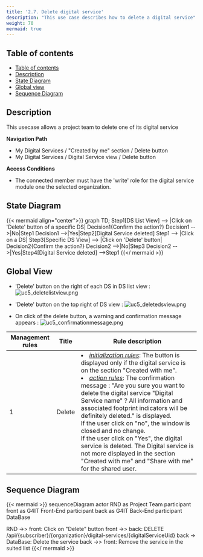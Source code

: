 ```yaml
---
title: '2.7. Delete digital service'
description: "This use case describes how to delete a digital service"
weight: 70
mermaid: true
---
```


## Table of contents

- [Table of contents](#table-of-contents)
- [Description](#description)
- [State Diagram](#state-diagram)
- [Global view](#global-view)
- [Sequence Diagram](#sequence-diagram)

## Description

This usecase allows a project team to delete one of its digital service

**Navigation Path**
- My Digital Services / "Created by me" section / Delete button
- My Digital Services / Digital Service view / Delete button

**Access Conditions**
- The connected member must have the 'write' role for the digital service module one the selected organization.

## State Diagram

{{< mermaid align="center">}}
graph TD;
Step1[DS List View] --> |Click on 'Delete' button of a specific DS| Decision1{Confirm the action?}
Decision1 -->|No|Step1
Decision1 -->|Yes|Step2[Digital Service deleted]
Step1 --> |Click on a DS| Step3[Specific DS View] --> |Click on 'Delete' button| Decision2{Confirm the action?}
Decision2 -->|No|Step3
Decision2 -->|Yes|Step4[Digital Service deleted] -->Step1
{{</ mermaid >}}


## Global View

- 'Delete' button on the right of each DS in DS list view :
![uc5_deletelistview.png](../images/uc5_deletelistview.png)

- 'Delete' button on the top right of DS view :
![uc5_deletedsview.png](../images/uc5_deletedsview.png)

- On click of the delete button, a warning and confirmation message appears :
![uc5_confirmationmessage.png](../images/uc5_confirmationmessage.png)


| Management rules | Title  | Rule description                                                                                                                                                                                                                                                                                                                                                                                                                                                                                                                                                                                                        |
|------------------|--------|-------------------------------------------------------------------------------------------------------------------------------------------------------------------------------------------------------------------------------------------------------------------------------------------------------------------------------------------------------------------------------------------------------------------------------------------------------------------------------------------------------------------------------------------------------------------------------------------------------------------------|
| 1                | Delete | <li><u>*initialization rules*</u>: The button is displayed only if the digital service is on the section "Created with me".<br><li><u>*action rules*</u>: The confirmation message : "Are you sure you want to delete the digital service "Digital Service name" ? All information and associated footprint indicators will be definitely deleted." is displayed.<br> If the user click on "no", the window is closed and no change.<br>If the user click on "Yes", the digital service is deleted. The Digital service is not more displayed in the section "Created with me" and "Share with me" for the shared user. |


## Sequence Diagram

{{< mermaid >}}
sequenceDiagram
actor RND as Project Team
participant front as G4IT Front-End
participant back as G4IT Back-End
participant DataBase

RND ->> front: Click on "Delete" button
front ->> back: DELETE /api/{subscriber}/{organization}/digital-services/{digitalServiceUid}
back -> DataBase: Delete the service
back ->> front: Remove the service in the suited list
{{</ mermaid >}}

